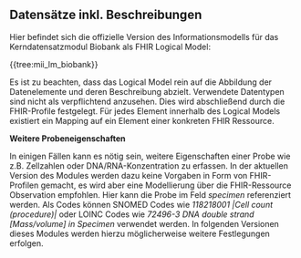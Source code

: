## Datensätze inkl. Beschreibungen

Hier befindet sich die offizielle Version des Informationsmodells für das Kerndatensatzmodul Biobank als FHIR Logical Model:

{{tree:mii_lm_biobank}}

Es ist zu beachten, dass das Logical Model rein auf die Abbildung der Datenelemente und deren Beschreibung abzielt. Verwendete Datentypen sind nicht als verpflichtend anzusehen. Dies wird abschließend durch die FHIR-Profile festgelegt. Für jedes Element innerhalb des Logical Models existiert ein Mapping auf ein Element einer konkreten FHIR Ressource.


**Weitere Probeneigenschaften**

In einigen Fällen kann es nötig sein, weitere Eigenschaften einer Probe wie z.B. Zellzahlen oder DNA/RNA-Konzentration zu erfassen. In der aktuellen Version des Modules werden dazu keine Vorgaben in Form von FHIR-Profilen gemacht, es wird aber eine Modellierung über die FHIR-Ressource Observation empfohlen. Hier kann die Probe im Feld *specimen* referenziert werden. Als Codes können SNOMED Codes wie *118218001 |Cell count (procedure)|* oder LOINC Codes wie *72496-3 DNA double strand [Mass/volume] in Specimen* verwendet werden. In folgenden Versionen dieses Modules werden hierzu möglicherweise weitere Festlegungen erfolgen.